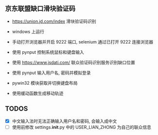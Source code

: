 ## 京东联盟缺口滑块验证码

- https://union.jd.com/index 滑块验证码识别

- windows 上运行
- 手动打开浏览器并开启 9222 端口, selenium 通过已打开 9222 连接浏览器
- 使用 pynput 控制系统鼠标和键盘输入
- 使用 https://www.jsdati.com/ 联众验证码识别服务识别缺口位置
- 使用 pynput 输入用户名, 密码并模拟登录
- pywin32 模块获取并切换键盘布局 
- 使用缓动函数生成移动轨迹


## TODOS

-[x] 中文输入法时无法正确输入用户名和密码, 会输入成中文
-[ ] 使用前修改 settings.__init__.py 中的 USER_LIAN_ZHONG 为自己的联众信息
